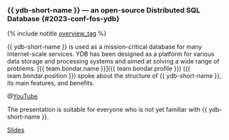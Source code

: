 ### {{ ydb-short-name }} — an open-source Distributed SQL Database {#2023-conf-fos-ydb}

{% include notitle [overview_tag](../../tags.md#overview) %}

{{ ydb-short-name }} is used as a mission-critical database for many Internet-scale services. YDB has been designed as a platform for various data storage and processing systems and aimed at solving a wide range of problems. [{{ team.bondar.name }}]({{ team.bondar.profile }}) ({{ team.bondar.position }}) spoke about the structure of {{ ydb-short-name }}, its main features, and benefits.

@[YouTube](https://www.youtube.com/watch?v=A0O7yr9_1Tg)

The presentation is suitable for everyone who is not yet familiar with {{ ydb-short-name }}.

[Slides](https://presentations.ydb.tech/2023/en/fossasia_summit/presentation.pdf)
